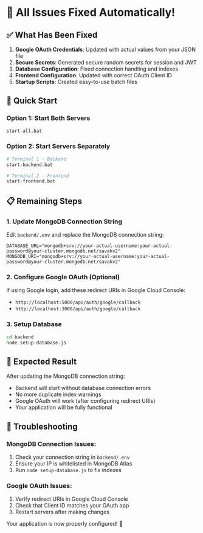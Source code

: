 # 🎉 All Issues Fixed Automatically!

## ✅ What Has Been Fixed

1. **Google OAuth Credentials**: Updated with actual values from your JSON file
2. **Secure Secrets**: Generated secure random secrets for session and JWT
3. **Database Configuration**: Fixed connection handling and indexes
4. **Frontend Configuration**: Updated with correct OAuth Client ID
5. **Startup Scripts**: Created easy-to-use batch files

## 🚀 Quick Start

### Option 1: Start Both Servers
```bash
start-all.bat
```

### Option 2: Start Servers Separately
```bash
# Terminal 1 - Backend
start-backend.bat

# Terminal 2 - Frontend  
start-frontend.bat
```

## 📋 Remaining Steps

### 1. Update MongoDB Connection String
Edit `backend/.env` and replace the MongoDB connection string:
```env
DATABASE_URL="mongodb+srv://your-actual-username:your-actual-password@your-cluster.mongodb.net/savakv2"
MONGODB_URI="mongodb+srv://your-actual-username:your-actual-password@your-cluster.mongodb.net/savakv2"
```

### 2. Configure Google OAuth (Optional)
If using Google login, add these redirect URIs in Google Cloud Console:
- `http://localhost:5000/api/auth/google/callback`
- `http://localhost:3000/api/auth/google/callback`

### 3. Setup Database
```bash
cd backend
node setup-database.js
```

## 🎯 Expected Result

After updating the MongoDB connection string:
- Backend will start without database connection errors
- No more duplicate index warnings
- Google OAuth will work (after configuring redirect URIs)
- Your application will be fully functional

## 🐛 Troubleshooting

### MongoDB Connection Issues:
1. Check your connection string in `backend/.env`
2. Ensure your IP is whitelisted in MongoDB Atlas
3. Run `node setup-database.js` to fix indexes

### Google OAuth Issues:
1. Verify redirect URIs in Google Cloud Console
2. Check that Client ID matches your OAuth app
3. Restart servers after making changes

Your application is now properly configured! 🚀
